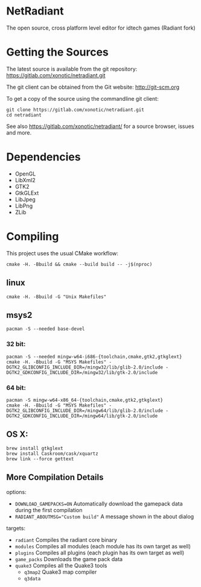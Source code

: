 NetRadiant
==========

The open source, cross platform level editor for idtech games (Radiant fork)

# Getting the Sources

The latest source is available from the git repository:
https://gitlab.com/xonotic/netradiant.git

The git client can be obtained from the Git website:
http://git-scm.org

To get a copy of the source using the commandline git client:
```
git clone https://gitlab.com/xonotic/netradiant.git
cd netradiant
```

See also https://gitlab.com/xonotic/netradiant/ for a source browser, issues and more.

# Dependencies

 * OpenGL
 * LibXml2
 * GTK2
 * GtkGLExt
 * LibJpeg
 * LibPng
 * ZLib

# Compiling

This project uses the usual CMake workflow:

`cmake -H. -Bbuild && cmake --build build -- -j$(nproc)`

## linux

```
cmake -H. -Bbuild -G "Unix Makefiles"
```

## msys2

`pacman -S --needed base-devel`

### 32 bit:

```
pacman -S --needed mingw-w64-i686-{toolchain,cmake,gtk2,gtkglext}
cmake -H. -Bbuild -G "MSYS Makefiles" -DGTK2_GLIBCONFIG_INCLUDE_DIR=/mingw32/lib/glib-2.0/include -DGTK2_GDKCONFIG_INCLUDE_DIR=/mingw32/lib/gtk-2.0/include
```

### 64 bit:

```
pacman -S mingw-w64-x86_64-{toolchain,cmake,gtk2,gtkglext}
cmake -H. -Bbuild -G "MSYS Makefiles" -DGTK2_GLIBCONFIG_INCLUDE_DIR=/mingw64/lib/glib-2.0/include -DGTK2_GDKCONFIG_INCLUDE_DIR=/mingw64/lib/gtk-2.0/include
```

## OS X:

```
brew install gtkglext
brew install Caskroom/cask/xquartz
brew link --force gettext
```

More Compilation Details
------------------------

options:
 * `DOWNLOAD_GAMEPACKS=ON`
   Automatically download the gamepack data during the first compilation
 * `RADIANT_ABOUTMSG="Custom build"`
   A message shown in the about dialog

targets:
 * `radiant`    Compiles the radiant core binary
 * `modules`    Compiles all modules (each module has its own target as well)
 * `plugins`    Compiles all plugins (each plugin has its own target as well)
 * `game_packs` Downloads the game pack data
 * `quake3`     Compiles all the Quake3 tools
   - `q3map2`     Quake3 map compiler
   - `q3data`
